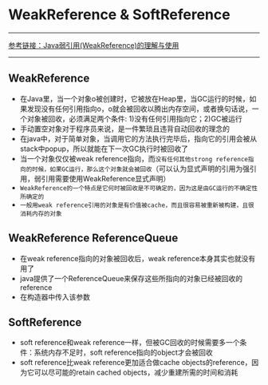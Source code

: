 # WeakReference & SoftReference

---

[参考链接：Java弱引用(WeakReference)的理解与使用](https://www.cnblogs.com/KKKEr/p/10311229.html)

---

## WeakReference

+ 在Java里，当一个对象o被创建时，它被放在Heap里，当GC运行的时候，如果发现没有任何引用指向o，o就会被回收以腾出内存空间，或者换句话说，一个对象被回收，必须满足两个条件: 1)没有任何引用指向它；2)GC被运行
+ 手动置空对象对于程序员来说，是一件繁琐且违背自动回收的理念的
+ 在java中，对于简单对象，当调用它的方法执行完毕后，指向它的引用会被从stack中popup，所以就能在下一次GC执行时被回收了
+ 当一个对象仅仅被weak reference指向，而`没有任何其他strong reference指向的时候，如果GC运行，那么这个对象就会被回收`（可以认为显式声明的引用为强引用，弱引用需要使用WeakReference显式声明）
+ `WeakReference的一个特点是它何时被回收是不可确定的，因为这是由GC运行的不确定性所确定的`
+ `一般用weak reference引用的对象是有价值被cache，而且很容易被重新被构建，且很消耗内存的对象`

## WeakReference ReferenceQueue

+ 在weak reference指向的对象被回收后，weak reference本身其实也就没有用了
+ java提供了一个ReferenceQueue来保存这些所指向的对象已经被回收的reference
+ 在构造器中传入该参数

## SoftReference

+ soft reference和weak reference一样，但被GC回收的时候需要多一个条件：系统内存不足时，soft reference指向的object才会被回收
+ soft reference比weak reference更加适合做cache objects的reference，因为它可以尽可能的retain cached objects，减少重建所需的时间和消耗
